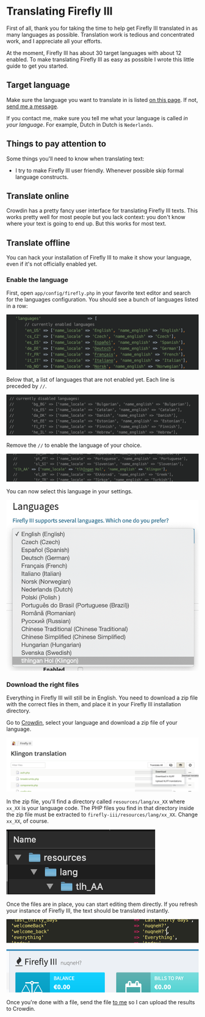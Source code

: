 # Translating Firefly III

First of all, thank you for taking the time to help get Firefly III translated in as many languages as possible. Translation work is tedious and concentrated work, and I appreciate all your efforts.

At the moment, Firefly III has about 30 target languages with about 12 enabled. To make translating Firefly III as easy as possible I wrote this little guide to get you started.

## Target language

Make sure the language you want to translate in is listed [on this page](https://crowdin.com/project/firefly-iii). If not, [send me a message](../contact/contact.md).

If you contact me, make sure you tell me what your language is called _in your language_. For example, Dutch in Dutch is `Nederlands`.

## Things to pay attention to

Some things you'll need to know when translating text:

* I try to make Firefly III user friendly. Whenever possible skip formal language constructs.

## Translate online

Crowdin has a pretty fancy user interface for translating Firefly III texts. This works pretty well for most people but you lack context: you don't know where your text is going to end up. But this works for most text.

## Translate offline

You can hack your installation of Firefly III to make it show your language, even if it's not officially enabled yet.

### Enable the language

First, open `app/config/firefly.php` in your favorite text editor and search for the languages configuration. You should see a bunch of languages listed in a row:

![Enabled languages](images/enabled.png)

Below that, a list of languages that are not enabled yet. Each line is preceded by `//`.

![Disabled languages](images/disabled.png)

Remove the `//` to enable the language of your choice.

![Klingon can now be translated](images/enabled_single.png)

You can now select this language in your settings.

![Klingon can now be translated](images/enabled_select.png)

### Download the right files

Everything in Firefly III will still be in English. You need to download a zip file with the correct files in them, and place it in your Firefly III installation directory.

Go to [Crowdin](https://crowdin.com/project/firefly-iii), select your language and download a zip file of your language.

![Download zip file](images/download_file.png)

In the zip file, you'll find a directory called `resources/lang/xx_XX` where `xx_XX` is your language code. The PHP files you find in that directory inside the zip file must be extracted to `firefly-iii/resources/lang/xx_XX`. Change `xx_XX`, of course.

![Zip file structure](images/zip_structure.png)

Once the files are in place, you can start editing them directly. If you refresh your instance of Firefly III, the text should be translated instantly.

![The very first translation](images/first_translation.png)

![The result in Firefly III](images/result.png)

Once you're done with a file, send the file [to me](../contact/contact.md) so I can upload the results to Crowdin.
